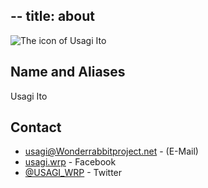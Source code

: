 --
title: about
--

<div class="inner-images-to-right">

![][my.icon]

## Name and Aliases

Usagi Ito

## Contact

- [usagi@Wonderrabbitproject.net][e-mail] - \(E-Mail)
- [usagi.wrp][facebook] - Facebook
- [@USAGI\_WRP][twitter] - Twitter

</div>

[my.icon]: http://www.gravatar.com/avatar/dbc8b835bed12dd8194c240139033bc8?s=80 "The icon of Usagi Ito"

[e-mail]:   mailto:usagi@Wonderrabbitproject.net "E-Mail"
[facebook]: https://www.facebook.com/usagi.wrp   "facebook"
[twitter]:  https://twitter.com/#!/USAGI\_WRP    "Twitter"



